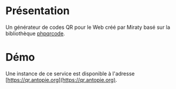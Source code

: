 # Présentation
Un générateur de codes QR pour le Web créé par Miraty basé sur la bibliothèque [phpqrcode](https://github.com/t0k4rt/phpqrcode).
# Démo
Une instance de ce service est disponible à l'adresse [https://qr.antopie.org](https://qr.antopie.org).
